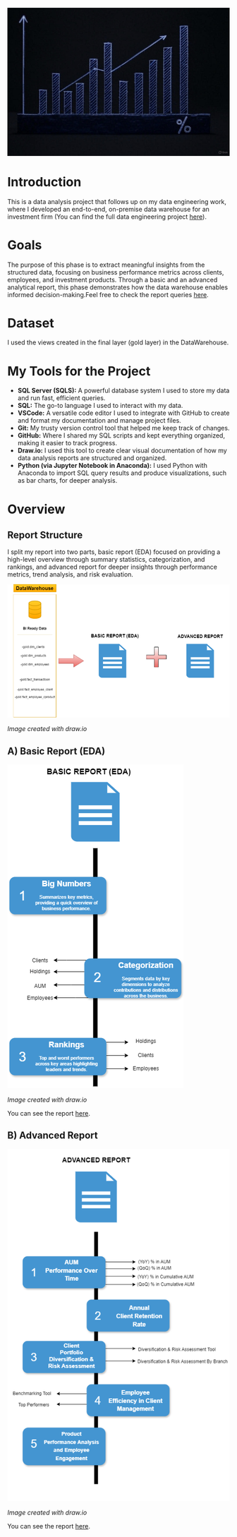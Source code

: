 ![visual](visual_documentation/png/pr_image.jpg)

# Introduction

This is a data analysis project that follows up on my data engineering work, where I developed an end-to-end, on-premise data warehouse for an investment firm (You can find the full data engineering project [here](https://github.com/theodorosmalezidis/DWH_project/tree/main)).

# Goals

The purpose of this phase is to extract meaningful insights from the structured data, focusing on business performance metrics across clients, employees, and investment products. Through a basic and an advanced analytical report, this phase demonstrates how the data warehouse enables informed decision-making.Feel free to check the report queries [here](https://github.com/theodorosmalezidis/Investment_Firm_Analytics/tree/main/Reports).

# Dataset

I used the views created in the final layer (gold layer) in the DataWarehouse.

# My Tools for the Project


- **SQL Server (SQLS):**  A powerful database system I used to store my data and run fast, efficient queries. 
- **SQL:**  The go-to language I used to interact with my data.
- **VSCode:**  A versatile code editor I used to integrate with GitHub to create and format my documentation and manage project files.
- **Git:**  My trusty version control tool that helped me keep track of changes. 
- **GitHub:**  Where I shared my SQL scripts and kept everything organized, making it easier to track progress. 
- **Draw.io:**  I used this tool to create clear visual documentation of how my data analysis reports are structured and organized.
- **Python (via Jupyter Notebook in Anaconda):** I used Python with Anaconda to import SQL query results and produce visualizations, such as bar charts, for deeper analysis.

# Overview

## Report Structure

I split my report into two parts, basic report (EDA) focused on providing a high-level overview through summary statistics, categorization, and rankings, and advanced report for deeper insights through performance metrics, trend analysis, and risk evaluation.

![visual](visual_documentation/png/report_structure.png)

*Image created with draw.io*

## A) Basic Report (EDA)

![visual](visual_documentation/png/basic_report.png)

*Image created with draw.io*

You can see the report [here](https://github.com/theodorosmalezidis/Investment_Firm_Analytics/tree/main/Reports/Basic%20Report%20(EDA)).

## B) Advanced Report 

![visual](visual_documentation/png/advanced_report.png)

*Image created with draw.io*

You can see the report [here](https://github.com/theodorosmalezidis/Investment_Firm_Analytics/tree/main/Reports/Advanced%20Report).
